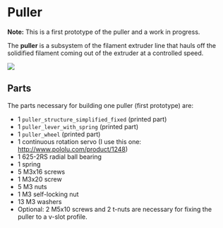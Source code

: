 # Puller

**Note:** This is a first prototype of the puller and a work in progress. 

The **puller** is a subsystem of the filament extruder line that hauls off the solidified filament coming out of the extruder at a controlled speed.

![](/images/puller.jpg)

## Parts

The parts necessary for building one puller (first prototype) are:

* 1 `puller_structure_simplified_fixed` (printed part)
* 1 `puller_lever_with_spring` (printed part)
* 1 `puller_wheel` (printed part)
* 1 continuous rotation servo (I use this one: http://www.pololu.com/product/1248)
* 1 625-2RS radial ball bearing
* 1 spring
* 5 M3x16 screws
* 1 M3x20 screw
* 5 M3 nuts
* 1 M3 self-locking nut
* 13 M3 washers
* Optional: 2 M5x10 screws and 2 t-nuts are necessary for fixing the puller to a v-slot profile.

